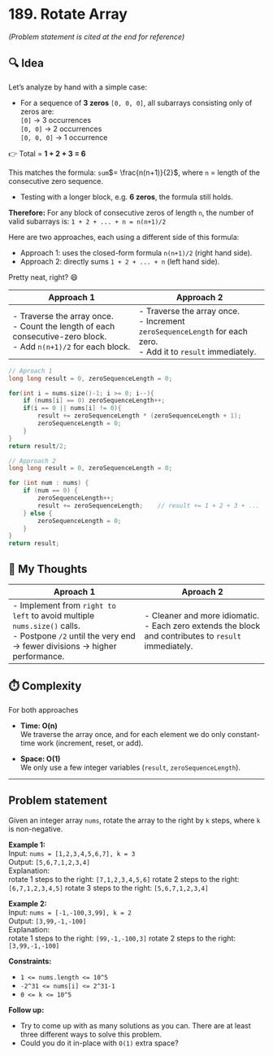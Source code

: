 # 189. Rotate Array
*(Problem statement is cited at the end for reference)*


## 🔍 Idea

Let’s analyze by hand with a simple case:

- For a sequence of **3 zeros** `[0, 0, 0]`, all subarrays consisting only of zeros are:<br>
`[0]` → 3 occurrences<br>
`[0, 0]` → 2 occurrences<br>
`[0, 0, 0]` → 1 occurrence

👉 Total = **1 + 2 + 3 = 6**

This matches the formula: `sum`$= \frac{n(n+1)}{2}$, where `n` = length of the consecutive zero sequence.


- Testing with a longer block, e.g. **6 zeros**, the formula still holds.

**Therefore:**
For any block of consecutive zeros of length `n`, the number of valid subarrays is:
`1 + 2 + ... + n = n(n+1)/2`

Here are two approaches, each using a different side of this formula:
- Approach 1: uses the closed-form formula `n(n+1)/2` (right hand side).
- Approach 2: directly sums `1 + 2 + ... + n` (left hand side).


Pretty neat, right? 😄

| Approach 1 | Approach 2 |
|---|---|
| - Traverse the array once.<br>- Count the length of each consecutive-zero block.<br>- Add `n(n+1)/2` for each block. | - Traverse the array once.<br>- Increment `zeroSequenceLength` for each zero.<br>- Add it to `result` immediately. |

```cpp
// Aproach 1
long long result = 0, zeroSequenceLength = 0;

for(int i = nums.size()-1; i >= 0; i--){
    if (nums[i] == 0) zeroSequenceLength++;
    if(i == 0 || nums[i] != 0){
        result += zeroSequenceLength * (zeroSequenceLength + 1);
        zeroSequenceLength = 0;
    }
}
return result/2;
```
```cpp
// Approach 2
long long result = 0, zeroSequenceLength = 0;

for (int num : nums) {
    if (num == 0) {
        zeroSequenceLength++;
        result += zeroSequenceLength;    // result += 1 + 2 + 3 + ...
    } else {
        zeroSequenceLength = 0;
    }
}
return result;
```


## 💬 My Thoughts

| Aproach 1 | Aproach 2 |
|----------|----------|
| - Implement from `right to left` to avoid multiple `nums.size()` calls. <br> - Postpone `/2` until the very end → fewer divisions → higher performance. | - Cleaner and more idiomatic. <br> - Each zero extends the block and contributes to `result` immediately. |


## ⏱️ Complexity
For both approaches
- **Time: O(n)**<br>
  We traverse the array once, and for each element we do only constant-time work (increment, reset, or add).

- **Space: O(1)**<br>
  We only use a few integer variables (`result`, `zeroSequenceLength`).

---

## Problem statement
Given an integer array `nums`, rotate the array to the right by `k` steps, where `k` is non-negative.


**Example 1:**<br>
Input: `nums = [1,2,3,4,5,6,7], k = 3`<br>
Output: `[5,6,7,1,2,3,4]`<br>
Explanation:<br>
rotate 1 steps to the right: `[7,1,2,3,4,5,6]`
rotate 2 steps to the right: `[6,7,1,2,3,4,5]`
rotate 3 steps to the right: `[5,6,7,1,2,3,4]`

**Example 2:**<br>
Input: `nums = [-1,-100,3,99], k = 2`<br>
Output: `[3,99,-1,-100]`<br>
Explanation:<br>
rotate 1 steps to the right: `[99,-1,-100,3]`
rotate 2 steps to the right: `[3,99,-1,-100]`


**Constraints:**
- `1 <= nums.length <= 10^5`
- `-2^31 <= nums[i] <= 2^31-1`
- `0 <= k <= 10^5`


**Follow up:**
- Try to come up with as many solutions as you can. There are at least three different ways to solve this problem.
- Could you do it in-place with `O(1)` extra space?


